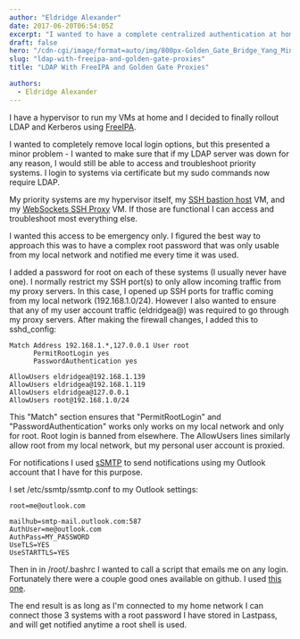 ```yaml
---
author: "Eldridge Alexander"
date: 2017-06-20T06:54:05Z
excerpt: "I wanted to have a complete centralized authentication at home, but also wanted as secure of a way as possible to overrid that of my LDAP server were to go down. This documents my \"war room\" configurations."
draft: false
hero: "/cdn-cgi/image/format=auto/img/800px-Golden_Gate_Bridge_Yang_Ming_Line.jpg"
slug: "ldap-with-freeipa-and-golden-gate-proxies"
title: "LDAP With FreeIPA and Golden Gate Proxies"

authors:
  - Eldridge Alexander
---
```


I have a hypervisor to run my VMs at home and I decided to finally rollout LDAP and Kerberos using [FreeIPA](https://www.freeipa.org/page/Main_Page). 

I wanted to completely remove local login options, but this presented a minor problem - I wanted to make sure that if my LDAP server was down for any reason, I would still be able to access and troubleshoot priority systems. I login to systems via certificate but my sudo commands now require LDAP.

My priority systems are my hypervisor itself, my [SSH bastion host](https://blog.eldrid.ge/2015/03/29/golden-gate-ssh-config-files/) VM, and my [WebSockets SSH Proxy](https://blog.eldrid.ge/2016/02/28/proxy-ssh-for-chromeos/) VM. If those are functional I can access and troubleshoot most everything else.

I wanted this access to be emergency only. I figured the best way to approach this was to have a complex root password that was only usable from my local network and notified me every time it was used.

I added a password for root on each of these systems (I usually never have one). I normally restrict my SSH port(s) to only allow incoming traffic from my proxy servers. In this case, I opened up SSH ports for traffic coming from my local network (192.168.1.0/24). However I also wanted to ensure that any of my user account traffic (eldridgea@) was required to go through my proxy servers. After making the firewall changes, I added this to sshd_config:


    Match Address 192.168.1.*,127.0.0.1 User root
          PermitRootLogin yes
          PasswordAuthentication yes

    AllowUsers eldridgea@192.168.1.139
    AllowUsers eldridgea@192.168.1.119
    AllowUsers eldridgea@127.0.0.1
    AllowUsers root@192.168.1.0/24

This "Match" section ensures that "PermitRootLogin" and "PasswordAuthentication" works only works on my local network and only for root. Root login is banned from elsewhere. The AllowUsers lines similarly allow root from my local network, but my personal user account is proxied.

For notifications I used [sSMTP](https://wiki.debian.org/sSMTP) to send notifications using my Outlook account that I have for this purpose. 

I set /etc/ssmtp/ssmtp.conf to my Outlook settings:
     
    root=me@outlook.com

    mailhub=smtp-mail.outlook.com:587
    AuthUser=me@outlook.com
    AuthPass=MY_PASSWORD
    UseTLS=YES
    UseSTARTTLS=YES

Then in in /root/.bashrc I wanted to call a script that emails me on any login. Fortunately there were a couple good ones available on github. I used [this one](https://gist.github.com/tommybutler/6953743#file-iloggedin-sh).

The end result is as long as I'm connected to my home network I can connect those 3 systems with a root password I have stored in Lastpass, and will get notified anytime a root shell is used.